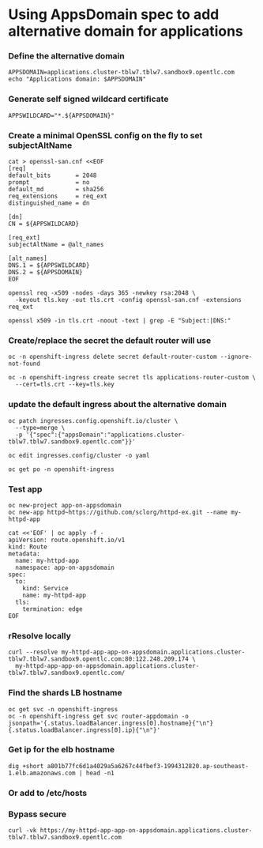 # Using AppsDomain spec to add alternative domain for applications

### Define the alternative domain
    APPSDOMAIN=applications.cluster-tblw7.tblw7.sandbox9.opentlc.com
    echo "Applications domain: $APPSDOMAIN"

### Generate self signed wildcard certificate

    APPSWILDCARD="*.${APPSDOMAIN}"

### Create a minimal OpenSSL config on the fly to set subjectAltName
    cat > openssl-san.cnf <<EOF
    [req]
    default_bits       = 2048
    prompt             = no
    default_md         = sha256
    req_extensions     = req_ext
    distinguished_name = dn

    [dn]
    CN = ${APPSWILDCARD}

    [req_ext]
    subjectAltName = @alt_names

    [alt_names]
    DNS.1 = ${APPSWILDCARD}
    DNS.2 = ${APPSDOMAIN}
    EOF

    openssl req -x509 -nodes -days 365 -newkey rsa:2048 \
      -keyout tls.key -out tls.crt -config openssl-san.cnf -extensions req_ext

    openssl x509 -in tls.crt -noout -text | grep -E "Subject:|DNS:"

### Create/replace the secret the default router will use
    oc -n openshift-ingress delete secret default-router-custom --ignore-not-found

    oc -n openshift-ingress create secret tls applications-router-custom \
      --cert=tls.crt --key=tls.key

### update the default ingress about the alternative domain
    oc patch ingresses.config.openshift.io/cluster \
      --type=merge \
      -p '{"spec":{"appsDomain":"applications.cluster-tblw7.tblw7.sandbox9.opentlc.com"}}'

    oc edit ingresses.config/cluster -o yaml

    oc get po -n openshift-ingress

### Test app 
    oc new-project app-on-appsdomain
    oc new-app httpd~https://github.com/sclorg/httpd-ex.git --name my-httpd-app

    cat <<'EOF' | oc apply -f -
    apiVersion: route.openshift.io/v1
    kind: Route
    metadata:
      name: my-httpd-app
      namespace: app-on-appsdomain       
    spec:
      to:
        kind: Service
        name: my-httpd-app
      tls:
        termination: edge
    EOF


### rResolve locally
    curl --resolve my-httpd-app-app-on-appsdomain.applications.cluster-tblw7.tblw7.sandbox9.opentlc.com:80:122.248.209.174 \
      my-httpd-app-app-on-appsdomain.applications.cluster-tblw7.tblw7.sandbox9.opentlc.com/

### Find the shards LB hostname
    oc get svc -n openshift-ingress
    oc -n openshift-ingress get svc router-appdomain -o jsonpath='{.status.loadBalancer.ingress[0].hostname}{"\n"}{.status.loadBalancer.ingress[0].ip}{"\n"}'

### Get ip for the elb hostname
    dig +short a801b77fc6d1a4029a5a6267c44fbef3-1994312820.ap-southeast-1.elb.amazonaws.com | head -n1

### Or add to /etc/hosts

### Bypass secure
    curl -vk https://my-httpd-app-app-on-appsdomain.applications.cluster-tblw7.tblw7.sandbox9.opentlc.com